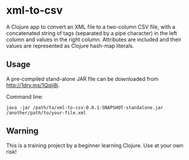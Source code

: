 # xml-to-csv

A Clojure app to convert an XML file to
a two-column CSV file, with a concatenated string
of tags (separated by a pipe character)
in the left column and values in the
right column. Attributes are included and
their values are represented as Clojure hash-map
literals.

## Usage

A pre-compiled stand-alone JAR file can be downloaded
from http://1drv.ms/1Qqij8i.

Command line:

    java -jar /path/to/xml-to-csv-0.0.1-SNAPSHOT-standalone.jar /another/path/to/your-file.xml

## Warning

This is a training project by a beginner learning Clojure.
Use at your own risk!
